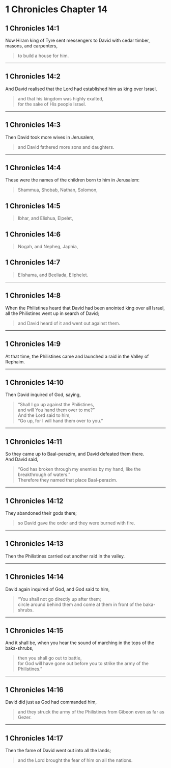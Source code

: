 # 1 Chronicles Chapter 14

## 1 Chronicles 14:1

Now Hiram king of Tyre sent messengers to David with cedar timber,  
masons, and carpenters,

> to build a house for him.

---

## 1 Chronicles 14:2

And David realised that the Lord had established him as king over Israel,

> and that his kingdom was highly exalted,  
> for the sake of His people Israel.

---

## 1 Chronicles 14:3

Then David took more wives in Jerusalem,

> and David fathered more sons and daughters.

---

## 1 Chronicles 14:4

These were the names of the children born to him in Jerusalem:

> Shammua, Shobab, Nathan, Solomon,

## 1 Chronicles 14:5

> Ibhar, and Elishua, Elpelet,

## 1 Chronicles 14:6

> Nogah, and Nepheg, Japhia,

## 1 Chronicles 14:7

> Elishama, and Beeliada, Eliphelet.

---

## 1 Chronicles 14:8

When the Philistines heard that David had been anointed king over all Israel,  
all the Philistines went up in search of David;

> and David heard of it and went out against them.

---

## 1 Chronicles 14:9

At that time, the Philistines came and launched a raid in the Valley of Rephaim.

---

## 1 Chronicles 14:10

Then David inquired of God, saying,

> “Shall I go up against the Philistines,  
> and will You hand them over to me?”  
> And the Lord said to him,  
> “Go up, for I will hand them over to you.”

---

## 1 Chronicles 14:11

So they came up to Baal-perazim, and David defeated them there.  
And David said,

> “God has broken through my enemies by my hand, like the breakthrough of waters.”  
> Therefore they named that place Baal-perazim.

---

## 1 Chronicles 14:12

They abandoned their gods there;

> so David gave the order and they were burned with fire.

---

## 1 Chronicles 14:13

Then the Philistines carried out another raid in the valley.

---

## 1 Chronicles 14:14

David again inquired of God, and God said to him,

> “You shall not go directly up after them;  
> circle around behind them and come at them in front of the baka-shrubs.

---

## 1 Chronicles 14:15

And it shall be, when you hear the sound of marching in the tops of the baka-shrubs,

> then you shall go out to battle,  
> for God will have gone out before you to strike the army of the Philistines.”

---

## 1 Chronicles 14:16

David did just as God had commanded him,

> and they struck the army of the Philistines from Gibeon even as far as Gezer.

---

## 1 Chronicles 14:17

Then the fame of David went out into all the lands;

> and the Lord brought the fear of him on all the nations.
